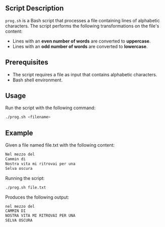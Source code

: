 ## Script Description

`prog.sh` is a Bash script that processes a file containing lines of alphabetic characters. The script performs the following transformations on the file's content:

- Lines with an **even number of words** are converted to **uppercase**.
- Lines with an **odd number of words** are converted to **lowercase**.

## Prerequisites

- The script requires a file as input that contains alphabetic characters.
- Bash shell environment.

## Usage

Run the script with the following command:

```bash
./prog.sh <filename>
```

## Example

Given a file named file.txt with the following content:

```css
Nel mezzo del
Cammin di
Nostra vita mi ritrovai per una
Selva oscura
```

Running the script:

```bash
./prog.sh file.txt
```

Produces the following output:

```css
nel mezzo del
CAMMIN DI
NOSTRA VITA MI RITROVAI PER UNA
SELVA OSCURA
```
